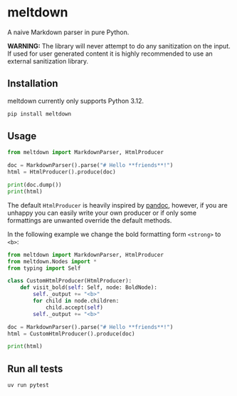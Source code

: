 # meltdown
A naive Markdown parser in pure Python.

**WARNING:** The library will never attempt to do any sanitization on the input. 
If used for user generated content it is highly recommended to use an external
sanitization library.

## Installation

meltdown currently only supports Python 3.12.

```bash
pip install meltdown
```

## Usage

```python
from meltdown import MarkdownParser, HtmlProducer

doc = MarkdownParser().parse("# Hello **friends**!")
html = HtmlProducer().produce(doc)

print(doc.dump())
print(html)
```

The default `HtmlProducer` is heavily inspired by [pandoc](https://pandoc.org),
however, if you are unhappy you can easily write your own producer or if only 
some formattings are unwanted override the default methods.

In the following example we change the bold formatting form `<strong>` to `<b>`:

```python
from meltdown import MarkdownParser, HtmlProducer
from meltdown.Nodes import *
from typing import Self

class CustomHtmlProducer(HtmlProducer):
    def visit_bold(self: Self, node: BoldNode):
        self._output += "<b>"
        for child in node.children:
            child.accept(self)
        self._output += "<b>"

doc = MarkdownParser().parse("# Hello **friends**!")
html = CustomHtmlProducer().produce(doc)

print(html)
```

## Run all tests

```bash
uv run pytest
```